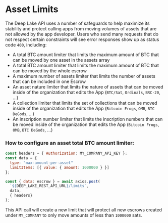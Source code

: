 # Asset Limits

The Deep Lake API uses a number of safeguards to help maximize its stability and protect calling apps from moving volumes of assets that are not allowed by the app developer. Users who send many requests that do not respect certain constraints will see error responses show up as status code `400`, including:

* A total BTC amount limiter that limits the maximum amount of BTC that can be moved by one asset in the assets array
* A total BTC amount limiter that limits the maximum amount of BTC that can be moved by the whole escrow
* A maximum number of assets limiter that limits the number of assets that can be included in one Escrow
* An asset nature limiter that limits the nature of assets that can be moved inside of the organization that edits the App (`BTC/Sat`, `Ordinals`, `BRC-20`, ...)
* A collection limiter that limits the set of collections that can be moved inside of the organization that edits the App (`Bitcoin Frogs`, `OMB`, `BTC DeGods`, ...)
* An inscription number limiter that limits the inscription numbers that can be moved inside of the organization that edits the App (`Bitcoin Frogs`, `OMB`, `BTC DeGods`, ...)

### How to configure an asset total BTC amount limiter:



```javascript
const headers = { Authorization: MY_COMPANY_API_KEY };
const data = {
  type: "max-amount-per-asset"
  limitItems: [{ value: { amount: 1000000 } }]
};

const { data: escrow } = await axios.post(
  `${DEEP_LAKE_REST_API_URL}/limits`,
  data,
  { headers}
);
```

This API call will create a new limit that will protect all new escrows created under `MY_COMPANY` to only move amounts of less than `1000000` sats.
